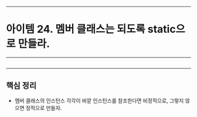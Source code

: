 
---
# 아이템 24. 멤버 클래스는 되도록 static으로 만들라.

---
##

---
## 핵심 정리
- 멤버 클래스의 인스턴스 각각이 바깥 인스턴스를 참조한다면 비정적으로, 그렇지 않으면 정적으로 만들자.
